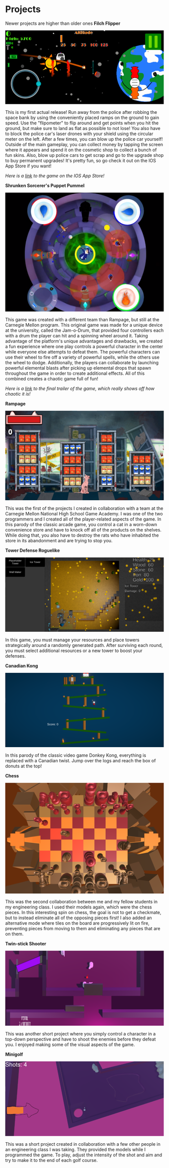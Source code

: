 
# Projects
Newer projects are higher than older ones
**Filch Flipper**

![Space-Heist](/assets/img/Filch-Flipper.png)

This is my first actual release! Run away from the police after robbing the space bank by using the conveniently placed ramps on the ground to gain speed. Use the "flipometer" to flip around and get points when you hit the ground, but make sure to land as flat as possible to not lose! You also have to block the police car's laser drones with your shield using the circular meter on the left. After a few times, you can blow up the police car yourself! Outside of the main gameplay, you can collect money by tapping the screen where it appears and spend it on the cosmetic shop to collect a bunch of fun skins. Also, blow up police cars to get scrap and go to the upgrade shop to buy permanent upgrades! It's pretty fun, so go check it out on the IOS App Store if you want!

*Here is a [link](https://apps.apple.com/us/app/filch-flipper/id6736406919?uo=4) to the game on the IOS App Store!*

**Shrunken Sorcerer's Puppet Pummel**

![SSPP](/assets/img/SSPP.png)

This game was created with a different team than Rampage, but still at the Carnegie Mellon program. This original game was made for a unique device at the university, called the Jam-o-Drum, that provided four controllers each with a drum the player can hit and a spinning wheel around it. Taking advantage of the platform's unique advantages and drawbacks, we created a fun experience where one play controls a powerful character in the center while everyone else attempts to defeat them. The powerful characters can use their wheel to fire off a variety of powerful spells, while the others use the wheel to dodge. Additionally, the players can collaborate by launching powerful elemental blasts after picking up elemental drops that spawn throughout the game in order to create additional effects. All of this combined creates a chaotic game full of fun!

*Here is a [link](https://drive.google.com/file/d/1a_KdRTTd2Y-TLGrKvUbb9tz7or5om3ik/view?usp=sharing) to the final trailer of the game, which really shows off how chaotic it is!*

**Rampage**

![Rampage](/assets/img/Rampage.png)

This was the first of the projects I created in collaboration with a team at the Carnegie Mellon National High School Game Academy. I was one of the two programmers and I created all of the player-related aspects of the game. In this parody of the classic arcade game, you control a cat in a worn-down convenience store and have to knock off all of the products on the shelves. While doing that, you also have to destroy the rats who have inhabited the store in its abandonment and are trying to stop you.

**Tower Defense Roguelike**

![TD-Roguelike](/assets/img/TD-Roguelike.png)

In this game, you must manage your resources and place towers strategically around a randomly generated path. After surviving each round, you must select additional resources or a new tower to boost your defenses. 

**Canadian Kong**

![Donkey Kong](/assets/img/DK.png)

In this parody of the classic video game Donkey Kong, everything is replaced with a Canadian twist. Jump over the logs and reach the box of donuts at the top!

**Chess**

![Chess](/assets/img/Chess.png)

This was the second collaboration between me and my fellow students in my engineering class. I used their models again, which were the chess pieces. In this interesting spin on chess, the goal is not to get a checkmate, but to instead eliminate all of the opposing pieces first! I also added an alternative mode where tiles on the board are progressively lit on fire, preventing pieces from moving to them and eliminating any pieces that are on them.

**Twin-stick Shooter**

![Twin-stick Shooter](/assets/img/Twinstick-Shooter.png)

This was another short project where you simply control a character in a top-down perspective and have to shoot the enemies before they defeat you. I enjoyed making some of the visual aspects of the game.

**Minigolf**

![Minigolf](/assets/img/Minigolf.png)

This was a short project created in collaboration with a few other people in an engineering class I was taking. They provided the models while I programmed the game. To play, adjust the intensity of the shot and aim and try to make it to the end of each golf course.





